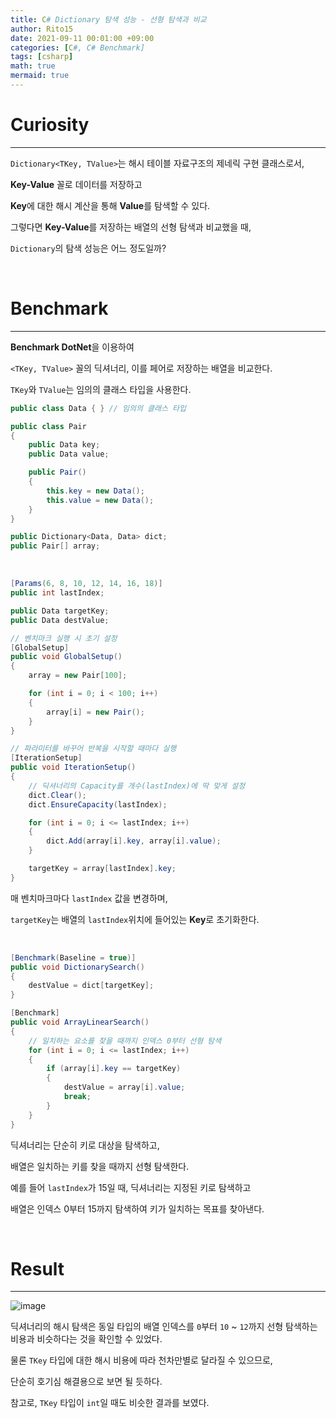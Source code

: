 ```yaml
---
title: C# Dictionary 탐색 성능 - 선형 탐색과 비교
author: Rito15
date: 2021-09-11 00:01:00 +09:00
categories: [C#, C# Benchmark]
tags: [csharp]
math: true
mermaid: true
---
```


# Curiosity
---

`Dictionary<TKey, TValue>`는 해시 테이블 자료구조의 제네릭 구현 클래스로서,

**Key-Value** 꼴로 데이터를 저장하고

**Key**에 대한 해시 계산을 통해 **Value**를 탐색할 수 있다.

그렇다면 **Key-Value**를 저장하는 배열의 선형 탐색과 비교했을 때,

`Dictionary`의 탐색 성능은 어느 정도일까?

<br>

# Benchmark
---

**Benchmark DotNet**을 이용하여

`<TKey, TValue>` 꼴의 딕셔너리, 이를 페어로 저장하는 배열을 비교한다.

`TKey`와 `TValue`는 임의의 클래스 타입을 사용한다.

```cs
public class Data { } // 임의의 클래스 타입

public class Pair
{
    public Data key;
    public Data value;

    public Pair()
    {
        this.key = new Data();
        this.value = new Data();
    }
}

public Dictionary<Data, Data> dict;
public Pair[] array;
```

<br>

```cs
[Params(6, 8, 10, 12, 14, 16, 18)]
public int lastIndex;

public Data targetKey;
public Data destValue;

// 벤치마크 실행 시 초기 설정
[GlobalSetup]
public void GlobalSetup()
{
    array = new Pair[100];

    for (int i = 0; i < 100; i++)
    {
        array[i] = new Pair();
    }
}

// 파라미터를 바꾸어 반복을 시작할 때마다 실행
[IterationSetup]
public void IterationSetup()
{
    // 딕셔너리의 Capacity를 개수(lastIndex)에 딱 맞게 설정
    dict.Clear();
    dict.EnsureCapacity(lastIndex);

    for (int i = 0; i <= lastIndex; i++)
    {
        dict.Add(array[i].key, array[i].value);
    }

    targetKey = array[lastIndex].key;
}
```


매 벤치마크마다 `lastIndex` 값을 변경하며,

`targetKey`는 배열의 `lastIndex`위치에 들어있는 **Key**로 초기화한다.

<br>

```cs
[Benchmark(Baseline = true)]
public void DictionarySearch()
{
    destValue = dict[targetKey];
}

[Benchmark]
public void ArrayLinearSearch()
{
    // 일치하는 요소를 찾을 때까지 인덱스 0부터 선형 탐색
    for (int i = 0; i <= lastIndex; i++)
    {
        if (array[i].key == targetKey)
        {
            destValue = array[i].value;
            break;
        }
    }
}
```

딕셔너리는 단순히 키로 대상을 탐색하고,

배열은 일치하는 키를 찾을 때까지 선형 탐색한다.

예를 들어 `lastIndex`가 15일 때, 딕셔너리는 지정된 키로 탐색하고

배열은 인덱스 0부터 15까지 탐색하여 키가 일치하는 목표를 찾아낸다.

<br>

# Result
---

![image](https://user-images.githubusercontent.com/42164422/132871643-d31fee4d-f575-44bc-966f-6dcadc3de3a5.png)

딕셔너리의 해시 탐색은 동일 타입의 배열 인덱스를 `0`부터 `10` ~ `12`까지 선형 탐색하는 비용과 비슷하다는 것을 확인할 수 있었다.

물론 `TKey` 타입에 대한 해시 비용에 따라 천차만별로 달라질 수 있으므로,

단순히 호기심 해결용으로 보면 될 듯하다.

참고로, `TKey` 타입이 `int`일 때도 비슷한 결과를 보였다.

